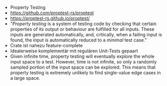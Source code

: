 - Property Testing
- https://github.com/proptest-rs/proptest
- https://proptest-rs.github.io/proptest/
- "_Property testing_ is a system of testing code by checking that certain properties of its output or behaviour are fulfilled for all inputs. These inputs are generated automatically, and, critically, when a failing input is found, the input is automatically reduced to a _minimal_ test case."
- Crate ist nahezu feature-complete
- Idealerweise komplementär mit regulären Unit-Tests gepaart
- Given infinite time, property testing will eventually explore the whole input space to a test. However, time is not infinite, so only a randomly sampled portion of the input space can be explored. This means that property testing is extremely unlikely to find single-value edge cases in a large space.